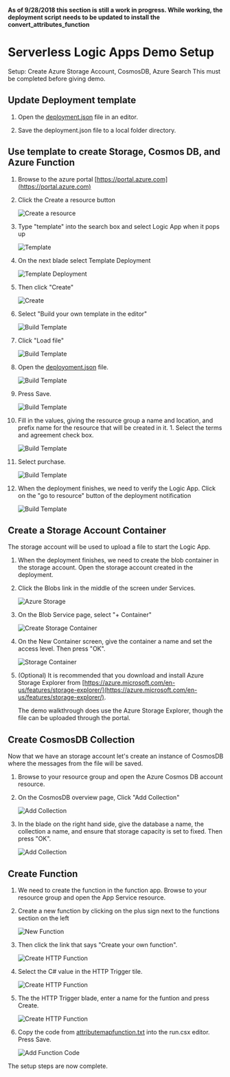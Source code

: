 <b> As of 9/28/2018 this section is still a work in progress.  While working, the deployment script needs to be updated to install the convert_attributes_function</b>

# Serverless Logic Apps Demo Setup

Setup:  Create Azure Storage Account, CosmosDB, Azure Search
This must be completed before giving demo.

## Update Deployment template

1. Open the [deployment.json](deployment.json) file in an editor.

1. Save the deployment.json file to a local folder directory.

## Use template to create Storage, Cosmos DB, and Azure Function

1. Browse to the azure portal [https://portal.azure.com](https://portal.azure.com)

1. Click the Create a resource button

    ![Create a resource](../images/new_button.png "Create a resource")

1. Type "template" into the search box and select Logic App when it pops up

    ![Template](../images/template_search.png "Template")

1. On the next blade select Template Deployment

    ![Template Deployment](../images/template_deployment_results.png "Template Deployment")

1. Then click "Create"

    ![Create](../images/create.png "Create")

1. Select "Build your own template in the editor"

    ![Build Template](../images/template_build.png "Build Template")

1. Click "Load file"

    ![Build Template](../images/template_load_file.png "Build Template")

1. Open the [deployoment.json](deployment.json) file.

    ![Build Template](../images/template_json.png "Build Template")

1. Press Save.

    ![Build Template](../images/template_save.png "Build Template")

1. Fill in the values, giving the resource group a name and location, and prefix name for the resource that will be created in it.  1. Select the terms and agreement check box.

    ![Build Template](../images/template_settings.png "Build Template")

1. Select purchase.

    ![Build Template](../images/template_purchase.png "Build Template")

1. When the deployment finishes, we need to verify the Logic App. Click on the "go to resource" button of the deployment notification

    ![Build Template](../images/template_goto_resource.png "Build Template")

## Create a Storage Account Container

The storage account will be used to upload a file to start the Logic App.

1. When the deployment finishes, we need to create the blob container in the storage account. Open the storage account created in the deployment.

1. Click the Blobs link in the middle of the screen under Services.

    ![Azure Storage](../images/storage_blob.png "Azure Storage")

1. On the Blob Service page, select "+ Container"

    ![Create Storage Container](../images/add_container.png "Create Storage Container")

1. On the New Container screen, give the container a name and set the access level.  Then press "OK".

    ![Storage Container](../images/new_container.png "Create Storage Container")

1. (Optional) It is recommended that you download and install Azure Storage Explorer from [https://azure.microsoft.com/en-us/features/storage-explorer/](https://azure.microsoft.com/en-us/features/storage-explorer/).

    The demo walkthrough does use the Azure Storage Explorer, though the file can be uploaded through the portal.

## Create CosmosDB Collection

Now that we have an storage account let's create an instance of CosmosDB where the messages from the file will be saved.

1. Browse to your resource group and open the Azure Cosmos DB account resource.

1. On the CosmosDB overview page, Click "Add Collection"

    ![Add Collection](../images/add_collection.png "Add Collection")

1. In the blade on the right hand side, give the database a name, the collection a name, and ensure that storage capacity is set to fixed.  Then press "OK".

    ![Add Collection](../images/new_collection.png "Add Collection")

## Create Function

1. We need to create the function in the function app.  Browse to your resource group and open the App Service resource.

1. Create a new function by clicking on the plus sign next to the functions section on the left

    ![New Function](../images/new_function.png "New Function")

1. Then click the link that says "Create your own function".

    ![Create HTTP Function](../images/create_your_own_function.png "Create HTTP Function")

1. Select the C# value in the HTTP Trigger tile.

    ![Create HTTP Function](../images/function_http_trigger.png "Create HTTP Function")

1. The the HTTP Trigger blade, enter a name for the funtion and press Create.

    ![Create HTTP Function](../images/function_properties.png "Create HTTP Function")

1. Copy the code from [attributemapfunction.txt](setup_data/attributemapfunction.txt) into the run.csx editor.  Press Save.

    ![Add Function Code](../images/function_code.png "Add Function Code")

The setup steps are now complete.